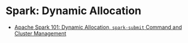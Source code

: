 # Spark: Dynamic Allocation

* [Apache Spark 101: Dynamic Allocation, `spark-submit` Command and Cluster Management](https://blog.stackademic.com/apache-spark-101-dynamic-allocation-spark-submit-command-and-cluster-management-ebe18c3f401e)
